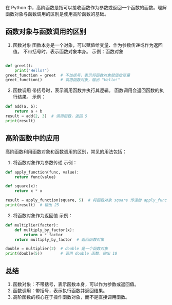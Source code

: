 在 Python 中，高阶函数是指可以接收函数作为参数或返回一个函数的函数。理解函数对象与函数调用的区别是使用高阶函数的基础。

## 函数对象与函数调用的区别
1. 函数对象
    函数本身是一个对象，可以赋值给变量、作为参数传递或作为返回值。
    不带括号时，表示函数对象本身。
示例：函数对象
``` python 

def greet():
    print("Hello!")
greet_function = greet  # 不加括号，表示将函数对象赋值给变量
greet_function()        # 调用函数对象，输出 "Hello!"

```

2. 函数调用
    带括号时，表示调用函数并执行其逻辑。
    函数调用会返回函数的执行结果。
示例：
``` python 
def add(a, b):
    return a + b
result = add(2, 3)  # 调用函数，返回 5
print(result)
```

## 高阶函数中的应用
高阶函数利用函数对象和函数调用的区别，常见的用法包括：

1. 将函数对象作为参数传递
示例：
```python
def apply_function(func, value):
    return func(value)

def square(x):
    return x * x

result = apply_function(square, 5)  # 将函数对象 square 传递给 apply_function
print(result)  # 输出 25
```

2. 将函数对象作为返回值
示例：
```python
def multiplier(factor):
    def multiply_by_factor(x):
        return x * factor
    return multiply_by_factor  # 返回函数对象

double = multiplier(2)  # double 是一个函数对象
print(double(5))        # 调用 double 函数，输出 10
```

## 总结
1. 函数对象：不带括号，表示函数本身，可以作为参数或返回值。
2. 函数调用：带括号，表示执行函数并返回结果。
3. 高阶函数的核心在于操作函数对象，而不是直接调用函数。